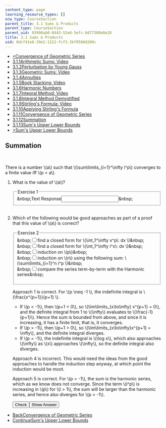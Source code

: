 ```yaml
---
content_type: page
learning_resource_types: []
ocw_type: CourseSection
parent_title: 3.1 Sums & Products
parent_type: CourseSection
parent_uid: 93998ab0-0443-52e8-5efc-b877380e8e28
title: 3.1 Sums & Products
uid: 0dcf41e6-39e2-1212-fcf3-2bf9560d209c
---
```

<ul class="navigation pagination"><li id="top_bck_btn"><a href='/courses/electrical-engineering-and-computer-science/6-042j-mathematics-for-computer-science-spring-2015/counting/tp8-2/convergence-of-geometric-series';><<span>Convergence of Geometric Series</span></a></li><li id="flp_btn_1" ><a href='/courses/electrical-engineering-and-computer-science/6-042j-mathematics-for-computer-science-spring-2015/counting/tp8-2'>3.1.1<span>Arithmetic Sums: Video</span></a></li><li id="flp_btn_2" ><a href='/courses/electrical-engineering-and-computer-science/6-042j-mathematics-for-computer-science-spring-2015/counting/tp8-2/vertical-56598c481e1a'>3.1.2<span>Perturbation by Young Gauss</span></a></li><li id="flp_btn_3" ><a href='/courses/electrical-engineering-and-computer-science/6-042j-mathematics-for-computer-science-spring-2015/counting/tp8-2/vertical-46a80f3884d6'>3.1.3<span>Geometric Sums: Video</span></a></li><li id="flp_btn_4" ><a href='/courses/electrical-engineering-and-computer-science/6-042j-mathematics-for-computer-science-spring-2015/counting/tp8-2/vertical-7019fdda010c'>3.1.4<span>Annuities</span></a></li><li id="flp_btn_5" ><a href='/courses/electrical-engineering-and-computer-science/6-042j-mathematics-for-computer-science-spring-2015/counting/tp8-2/vertical-d3f74a0ca5a8'>3.1.5<span>Book Stacking: Video</span></a></li><li id="flp_btn_6" ><a href='/courses/electrical-engineering-and-computer-science/6-042j-mathematics-for-computer-science-spring-2015/counting/tp8-2/vertical-c496866a2419'>3.1.6<span>Harmonic Numbers</span></a></li><li id="flp_btn_7" ><a href='/courses/electrical-engineering-and-computer-science/6-042j-mathematics-for-computer-science-spring-2015/counting/tp8-2/vertical-65e8069d3ac4'>3.1.7<span>Integral Method: Video</span></a></li><li id="flp_btn_8" ><a href='/courses/electrical-engineering-and-computer-science/6-042j-mathematics-for-computer-science-spring-2015/counting/tp8-2/vertical-efaab47d6b5a'>3.1.8<span>Integral Method Demystified</span></a></li><li id="flp_btn_9" ><a href='/courses/electrical-engineering-and-computer-science/6-042j-mathematics-for-computer-science-spring-2015/counting/tp8-2/vertical-356e14210c43'>3.1.9<span>Stirling's Formula: Video</span></a></li><li id="flp_btn_10" ><a href='/courses/electrical-engineering-and-computer-science/6-042j-mathematics-for-computer-science-spring-2015/counting/tp8-2/vertical-109177f07958'>3.1.10<span>Applying Stirling's Formula</span></a></li><li id="flp_btn_11" ><a href='/courses/electrical-engineering-and-computer-science/6-042j-mathematics-for-computer-science-spring-2015/counting/tp8-2/convergence-of-geometric-series'>3.1.11<span>Convergence of Geometric Series</span></a></li><li id="flp_btn_12" class="button_selected"><a href='/courses/electrical-engineering-and-computer-science/6-042j-mathematics-for-computer-science-spring-2015/counting/tp8-2/vertical-a64ff304ccd5'>3.1.12<span>Summation</span></a></li><li id="flp_btn_13" ><a href='/courses/electrical-engineering-and-computer-science/6-042j-mathematics-for-computer-science-spring-2015/counting/tp8-2/vertical-9f131aae203e'>3.1.13<span>Sum's Upper Lower Bounds</span></a></li><li id="top_continue_btn"><a href='/courses/electrical-engineering-and-computer-science/6-042j-mathematics-for-computer-science-spring-2015/counting/tp8-2/vertical-9f131aae203e';>><span>Sum's Upper Lower Bounds</span></a></li></ul><h2 class="subhead">Summation</h2><div class="self_assessment">
<br display_name="Summation" url_name="Summation_1" />
<p display_name="Summation" url_name="Summation_2">
  There is a number \(a\) such that \(\sum\limits_{i=1}^\infty i^p\) converges to a finite value iff \(p &lt; a\).
  </p>
<ol display_name="Summation" url_name="Summation_3">
<li>
<div id="Q1_div" class="problem_question"><p>
        What is the value of \(a\)?
      </p><fieldset><legend class="visually-hidden">Exercise 1</legend><div class="choice"><label id="Q1_label"><span id="Q1_aria_status" tabindex="-1" class="visually-hidden">&amp;nbsp;</span><span class="visually-hidden">Text Response</span><input ckecktype="ci" onkeypress="numericTypedOrDropDownSelected(1)" value="" answer="-1" type="text" id="Q1_input" class="problem_text_input"><span id="Q1_normal_status" class="nostatus" aria-hidden="true">&amp;nbsp;</span><span style="display:none;" id="Q1_ans_span" tabindex="-1">  Answer:-1</span></label></div></fieldset></div></li>
<br />
<li>
<div id="Q2_div" class="problem_question">
<p>
        Which of the following would be good approaches as part of a proof
        that this value of \(a\) is correct?
      </p><fieldset><legend class="visually-hidden">Exercise 2</legend><div class="choice"><label id="Q2_input_1_label"><span id="Q2_input_1_aria_status" tabindex="-1" class="visually-hidden">&amp;nbsp;</span><input type="checkbox" id="Q2_input_1" onclick="optionSelected(2)" name="Q2_input" class="problem_radio_input" correct="true"><span class="choice">find a closed form for \(\int_1^\infty x^p\: dx \)</span><span id="Q2_input_1_normal_status" class="nostatus" aria-hidden="true">&amp;nbsp;</span></label></div><div class="choice"><label id="Q2_input_2_label"><span id="Q2_input_2_aria_status" tabindex="-1" class="visually-hidden">&amp;nbsp;</span><input type="checkbox" id="Q2_input_2" onclick="optionSelected(2)" name="Q2_input" class="problem_radio_input" correct="false"><span class="choice">find a closed form for \(\int_1^\infty i^x\: dx \)</span><span id="Q2_input_2_normal_status" class="nostatus" aria-hidden="true">&amp;nbsp;</span></label></div><div class="choice"><label id="Q2_input_3_label"><span id="Q2_input_3_aria_status" tabindex="-1" class="visually-hidden">&amp;nbsp;</span><input type="checkbox" id="Q2_input_3" onclick="optionSelected(2)" name="Q2_input" class="problem_radio_input" correct="false"><span class="choice">induction on \(p\)</span><span id="Q2_input_3_normal_status" class="nostatus" aria-hidden="true">&amp;nbsp;</span></label></div><div class="choice"><label id="Q2_input_4_label"><span id="Q2_input_4_aria_status" tabindex="-1" class="visually-hidden">&amp;nbsp;</span><input type="checkbox" id="Q2_input_4" onclick="optionSelected(2)" name="Q2_input" class="problem_radio_input" correct="false"><span class="choice">induction on \(n\) using the following sum: \(\sum\limits_{i=1}^n i^p \)</span><span id="Q2_input_4_normal_status" class="nostatus" aria-hidden="true">&amp;nbsp;</span></label></div><div class="choice"><label id="Q2_input_5_label"><span id="Q2_input_5_aria_status" tabindex="-1" class="visually-hidden">&amp;nbsp;</span><input type="checkbox" id="Q2_input_5" onclick="optionSelected(2)" name="Q2_input" class="problem_radio_input" correct="true"><span class="choice">compare the series term-by-term with the Harmonic series</span><span id="Q2_input_5_normal_status" class="nostatus" aria-hidden="true">&amp;nbsp;</span></label></div><p id="Q2_status_combined" tabindex="-1" class="nostatus"></p></fieldset></div><div id="S1_div" class="problem_solution" tabindex="-1">
<p>
          Approach 1 is correct.  
          For \(p \neq -1 \), the indefinite integral is \(\frac{x^{p+1}}{p+1} \).
          <ul><li>
              If \(p &lt; -1\), then \(p+1 &lt; 0\), so \(\lim\limits_{x\to\infty} x^{p+1} = 0\), and the definite integral from 1 to \(\infty\)
              evaluates to \(\frac{-1}{p+1}\).
              Hence the sum is bounded from above, and since it is increasing, it has a finite limit, that is, it converges.
            </li><li>
              If \(p &gt; -1\), then \(p+1 &gt; 0\), so \(\lim\limits_{x\to\infty}x^{p+1} = \infty\), and the definite integral diverges.
            </li><li>
              If \(p = -1\), the indefinite integral is \(\log x\), which also approaches \(\infty\) as \(x\) approaches \(\infty\), so
              the definite integral also diverges.
            </li></ul>
</p>
<p>Approach 4 is incorrect.  This would need the ideas from the good approaches to handle the induction step anyway, at which point the induction would be moot.</p>
<p>
          Approach 5 is correct.  For \(p = -1\), the sum is the harmonic series, which as we know does not converge. Since the term \(i^p\) is increasing
          in \(p\) for \(i &gt; 1\), the sum will be larger than the harmonic series, and hence also diverges for \(p &gt; -1\).
        </p>
</div><div class="action"><button id="Q1_button" onclick="checkAnswer({1: 'stringresponse', 2: 'choiceresponse'})" class="problem_mo_button">Check</button><button id="Q1_button_show" onclick="showHideSolution({1: 'stringresponse', 2: 'choiceresponse'}, 1, [1])" class="problem_mo_button">Show Answer</button></div></li>
</ol>
</div><ul class="navigation progress"><li id="bck_btn"><a href='/courses/electrical-engineering-and-computer-science/6-042j-mathematics-for-computer-science-spring-2015/counting/tp8-2/convergence-of-geometric-series';>Back<span>Convergence of Geometric Series</span></a></li><li id="continue_btn"><a href='/courses/electrical-engineering-and-computer-science/6-042j-mathematics-for-computer-science-spring-2015/counting/tp8-2/vertical-9f131aae203e';>Continue<span>Sum's Upper Lower Bounds</span></a></li></ul>